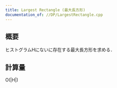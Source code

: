 ```yaml
---
title: Largest Rectangle (最大長方形)
documentation_of: //DP/LargestRectangle.cpp
---
```


## 概要  
ヒストグラムHにないに存在する最大長方形を求める．  

## 計算量  
O(|H|)

